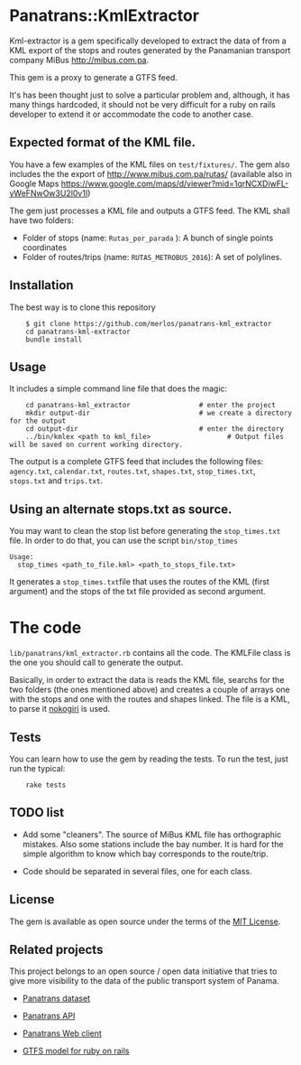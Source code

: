 # Panatrans::KmlExtractor

Kml-extractor is a gem specifically developed to extract the data of from a KML export of the stops and routes generated by the Panamanian transport company MiBus http://mibus.com.pa.

This gem is a proxy to generate a GTFS feed.

It's has been thought just to solve a particular problem and, although, it has many things hardcoded, it should not be very difficult for a ruby on rails developer to extend it or accommodate the code to another case.

## Expected format of the KML file.

You have a few examples of the KML files on `test/fixtures/`. The gem also includes the the export of http://www.mibus.com.pa/rutas/ (available also in Google Maps https://www.google.com/maps/d/viewer?mid=1qrNCXDiwFL-yWeFNwOw3U2l0v1I)

The gem just processes a KML file and outputs a GTFS feed. The KML shall have two folders:

* Folder of stops (name: `Rutas_por_parada` ): A bunch of single points coordinates
* Folder of routes/trips (name: `RUTAS_METROBUS_2016`): A set of polylines.

## Installation

The best way is to clone this repository

```
    $ git clone https://github.com/merlos/panatrans-kml_extractor
    cd panatrans-kml-extractor
    bundle install
```

## Usage

It includes a simple command line file that does the magic:

```
    cd panatrans-kml_extractor                 # enter the project
    mkdir output-dir                           # we create a directory for the output
    cd output-dir                              # enter the directory
    ../bin/kmlex <path to kml_file>                   # Output files will be saved on current working directory.

```
The output is a complete GTFS feed that includes the following files: `agency.txt`, `calendar.txt`, `routes.txt`, `shapes.txt`, `stop_times.txt`, `stops.txt` and `trips.txt`.

## Using an alternate stops.txt as source.

You may want to clean the stop list before generating the `stop_times.txt` file. In
order to do that, you can use the script `bin/stop_times`

```
Usage:
  stop_times <path_to_file.kml> <path_to_stops_file.txt>
```
It generates a `stop_times.txt`file that uses the routes of the KML (first argument)
and the stops of the txt file provided as second argument.

# The code
`lib/panatrans/kml_extractor.rb` contains all the code. The KMLFile class is the one you should call to generate the output.

Basically, in order to extract the data is reads the KML file, searchs for the two folders (the ones mentioned above) and creates a couple of arrays one with the stops and one with the routes and shapes linked. The file is a KML, to parse it [nokogiri](http://www.nokogiri.org/) is used. 

## Tests

You can learn how to use the gem by reading the tests.
To run the test, just run the typical:

```
    rake tests
```

## TODO list

 * Add some "cleaners". The source of MiBus KML file has orthographic mistakes. Also
 some stations include the bay number. It is hard for the simple algorithm to
 know which bay corresponds to the route/trip.

 * Code should be separated in several files, one for each class.

## License

The gem is available as open source under the terms of the [MIT License](http://opensource.org/licenses/MIT).


## Related projects

This project belongs to an open source / open data initiative that tries to give more visibility to the data of the public transport system of Panama.

  * [Panatrans dataset](https://github.com/merlos/panatrans-dataset)

  * [Panatrans API](https://github.com/merlos/panatrans-api)

  * [Panatrans Web client](https://github.com/merlos/panatrans-web)

  * [GTFS model for ruby on rails](https://github.com/merlos/gtfs-api)
